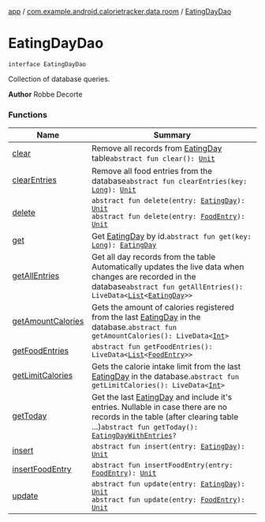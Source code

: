 [app](../../index.md) / [com.example.android.calorietracker.data.room](../index.md) / [EatingDayDao](./index.md)

# EatingDayDao

`interface EatingDayDao`

Collection of database queries.

**Author**
Robbe Decorte

### Functions

| Name | Summary |
|---|---|
| [clear](clear.md) | Remove all records from [EatingDay](../../com.example.android.calorietracker.data.models/-eating-day/index.md) table`abstract fun clear(): `[`Unit`](https://kotlinlang.org/api/latest/jvm/stdlib/kotlin/-unit/index.html) |
| [clearEntries](clear-entries.md) | Remove all food entries from the database`abstract fun clearEntries(key: `[`Long`](https://kotlinlang.org/api/latest/jvm/stdlib/kotlin/-long/index.html)`): `[`Unit`](https://kotlinlang.org/api/latest/jvm/stdlib/kotlin/-unit/index.html) |
| [delete](delete.md) | `abstract fun delete(entry: `[`EatingDay`](../../com.example.android.calorietracker.data.models/-eating-day/index.md)`): `[`Unit`](https://kotlinlang.org/api/latest/jvm/stdlib/kotlin/-unit/index.html)<br>`abstract fun delete(entry: `[`FoodEntry`](../../com.example.android.calorietracker.data.models/-food-entry/index.md)`): `[`Unit`](https://kotlinlang.org/api/latest/jvm/stdlib/kotlin/-unit/index.html) |
| [get](get.md) | Get [EatingDay](../../com.example.android.calorietracker.data.models/-eating-day/index.md) by id.`abstract fun get(key: `[`Long`](https://kotlinlang.org/api/latest/jvm/stdlib/kotlin/-long/index.html)`): `[`EatingDay`](../../com.example.android.calorietracker.data.models/-eating-day/index.md) |
| [getAllEntries](get-all-entries.md) | Get all day records from the table Automatically updates the live data when changes are recorded in the database`abstract fun getAllEntries(): LiveData<`[`List`](https://kotlinlang.org/api/latest/jvm/stdlib/kotlin.collections/-list/index.html)`<`[`EatingDay`](../../com.example.android.calorietracker.data.models/-eating-day/index.md)`>>` |
| [getAmountCalories](get-amount-calories.md) | Gets the amount of calories registered from the last [EatingDay](../../com.example.android.calorietracker.data.models/-eating-day/index.md) in the database.`abstract fun getAmountCalories(): LiveData<`[`Int`](https://kotlinlang.org/api/latest/jvm/stdlib/kotlin/-int/index.html)`>` |
| [getFoodEntries](get-food-entries.md) | `abstract fun getFoodEntries(): LiveData<`[`List`](https://kotlinlang.org/api/latest/jvm/stdlib/kotlin.collections/-list/index.html)`<`[`FoodEntry`](../../com.example.android.calorietracker.data.models/-food-entry/index.md)`>>` |
| [getLimitCalories](get-limit-calories.md) | Gets the calorie intake limit from the last [EatingDay](../../com.example.android.calorietracker.data.models/-eating-day/index.md) in the database.`abstract fun getLimitCalories(): LiveData<`[`Int`](https://kotlinlang.org/api/latest/jvm/stdlib/kotlin/-int/index.html)`>` |
| [getToday](get-today.md) | Get the last [EatingDay](../../com.example.android.calorietracker.data.models/-eating-day/index.md) and include it's entries. Nullable in case there are no records in the table (after clearing table ...)`abstract fun getToday(): `[`EatingDayWithEntries`](../../com.example.android.calorietracker.data.models/-eating-day-with-entries/index.md)`?` |
| [insert](insert.md) | `abstract fun insert(entry: `[`EatingDay`](../../com.example.android.calorietracker.data.models/-eating-day/index.md)`): `[`Unit`](https://kotlinlang.org/api/latest/jvm/stdlib/kotlin/-unit/index.html) |
| [insertFoodEntry](insert-food-entry.md) | `abstract fun insertFoodEntry(entry: `[`FoodEntry`](../../com.example.android.calorietracker.data.models/-food-entry/index.md)`): `[`Unit`](https://kotlinlang.org/api/latest/jvm/stdlib/kotlin/-unit/index.html) |
| [update](update.md) | `abstract fun update(entry: `[`EatingDay`](../../com.example.android.calorietracker.data.models/-eating-day/index.md)`): `[`Unit`](https://kotlinlang.org/api/latest/jvm/stdlib/kotlin/-unit/index.html)<br>`abstract fun update(entry: `[`FoodEntry`](../../com.example.android.calorietracker.data.models/-food-entry/index.md)`): `[`Unit`](https://kotlinlang.org/api/latest/jvm/stdlib/kotlin/-unit/index.html) |
